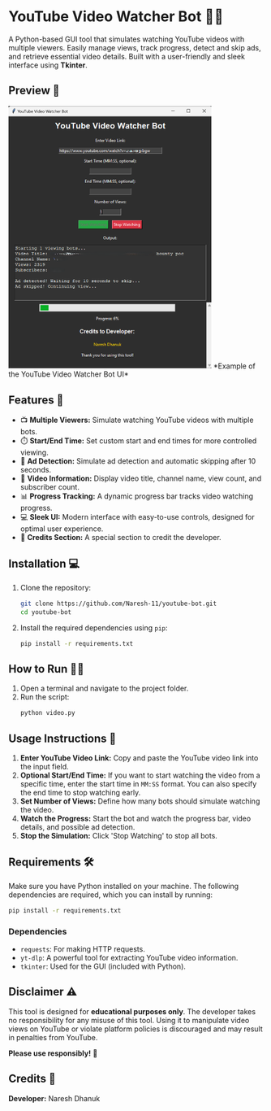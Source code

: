 # YouTube Video Watcher Bot 🎥🤖

A Python-based GUI tool that simulates watching YouTube videos with multiple viewers. Easily manage views, track progress, detect and skip ads, and retrieve essential video details. Built with a user-friendly and sleek interface using **Tkinter**.

## Preview 📸

<img src="https://github.com/Naresh-11/youtube-bot/blob/main/Screenshot%202024-10-19%20125444.png" alt="YouTube Video Watcher Bot Preview" width="400"/>
*Example of the YouTube Video Watcher Bot UI*

## Features 🚀

- 📺 **Multiple Viewers:** Simulate watching YouTube videos with multiple bots.
- ⏱️ **Start/End Time:** Set custom start and end times for more controlled viewing.
- 🛑 **Ad Detection:** Simulate ad detection and automatic skipping after 10 seconds.
- 🔎 **Video Information:** Display video title, channel name, view count, and subscriber count.
- 📊 **Progress Tracking:** A dynamic progress bar tracks video watching progress.
- 💻 **Sleek UI:** Modern interface with easy-to-use controls, designed for optimal user experience.
- 🙌 **Credits Section:** A special section to credit the developer.

## Installation 💻

1. Clone the repository:
   ```bash
   git clone https://github.com/Naresh-11/youtube-bot.git
   cd youtube-bot
   ```
2. Install the required dependencies using `pip`:
   ```bash
   pip install -r requirements.txt
   ```

## How to Run 🏃‍♂️

1. Open a terminal and navigate to the project folder.
2. Run the script:
   ```bash
   python video.py
   ```

## Usage Instructions 📖

1. **Enter YouTube Video Link:** Copy and paste the YouTube video link into the input field.
2. **Optional Start/End Time:** If you want to start watching the video from a specific time, enter the start time in `MM:SS` format. You can also specify the end time to stop watching early.
3. **Set Number of Views:** Define how many bots should simulate watching the video.
4. **Watch the Progress:** Start the bot and watch the progress bar, video details, and possible ad detection.
5. **Stop the Simulation:** Click 'Stop Watching' to stop all bots.

## Requirements 🛠️

Make sure you have Python installed on your machine. The following dependencies are required, which you can install by running:

```bash
pip install -r requirements.txt
```

### Dependencies

- `requests`: For making HTTP requests.
- `yt-dlp`: A powerful tool for extracting YouTube video information.
- `tkinter`: Used for the GUI (included with Python).

## Disclaimer ⚠️

This tool is designed for **educational purposes only**. The developer takes no responsibility for any misuse of this tool. Using it to manipulate video views on YouTube or violate platform policies is discouraged and may result in penalties from YouTube.

**Please use responsibly!** 🙏

## Credits 👏

**Developer:** Naresh Dhanuk  

